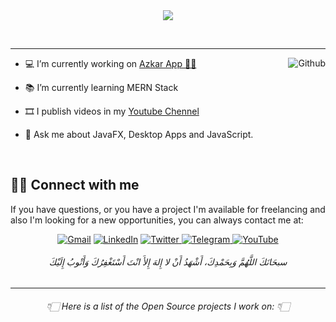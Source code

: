 <div align="center"><img src="https://readme-typing-svg.herokuapp.com?size=30&center=true&vCenter=true&width=500&lines=Hello+%F0%9F%91%8B+;I'm+Abd+El-Rahman+Bayoumi;Open+source+enthusiast;Feel+free+to+look+around+%F0%9F%91%80;Reach+out+if+you+need+help!+%F0%9F%92%AC"></div>

<br> 
 
<p align="center"> <a href="https://github.com/AbdelrahmanBayoumi/" align="center" ><img align="center"  alt="" src="https://visitor-badge.laobi.icu/badge?page_id=AbdelrahmanBayoumi.AbdelrahmanBayoumi"></a></p>


 
---
<!-- Statistics -->
<a href="https://www.abdelrahmanbayoumi.ml/"><img align="right" alt="Github" src="https://github-readme-stats.vercel.app/api?username=AbdelrahmanBayoumi&theme=algolia&show_icons=true&count_private=true&bg_color=1e2b3c&border_color=B2E0FF&icon_color=95ccff&border_radius=20&include_all_commits=true" /></a>


- 💻 I’m currently working on [Azkar App 🤲🏻](https://www.abdelrahmanbayoumi.ml/Azkar-App/)

- 📚 I’m currently learning MERN Stack

- 🎞️ I publish videos in my [Youtube Chennel](https://www.youtube.com/channel/UCuj-PqkIKq8of9bDM5B2JpA)

- 💬 Ask me about JavaFX, Desktop Apps and JavaScript.

<br> 

## 🙋‍♂️ Connect with me
If you have questions, or you have a project I'm available for freelancing and also I'm looking for a new opportunities,
you can always contact me at: <br>

<!-- Social Links -->
<div align="center">
<a href="mailto:abdelrahmanbayoumi1@gmail.com"><img alt="Gmail" src="https://img.shields.io/badge/Gmail-D14836?style=for-the-badge&logo=gmail&logoColor=white" /></a>
<a href="https://www.linkedin.com/in/abdelrahman-bayoumi/"><img alt="LinkedIn" src="https://img.shields.io/badge/linkedin-%230077B5.svg?style=for-the-badge&logo=linkedin&logoColor=white"/></a>
<a href="https://twitter.com/Abdelrahman_B1"><img alt="Twitter" src="https://img.shields.io/badge/Abdelrahman_B1-%231DA1F2.svg?style=for-the-badge&logo=Twitter&logoColor=white"/>
</a>
<a href="https://t.me/AbdelrahmanBayoumi"><img alt="Telegram" src="https://img.shields.io/badge/Telegram-2CA5E0?style=for-the-badge&logo=telegram&logoColor=white" />
</a>
 <a href="https://t.me/AbdelrahmanBayoumi"><img alt="YouTube" src="https://img.shields.io/badge/Youtube Chennel-%23FF0000.svg?style=for-the-badge&logo=YouTube&logoColor=white"/></a>
</div>


<h6 align="center">سبحَانَكَ اللَّهُمَّ وَبِحَمْدِكَ، أَشْهَدُ أَنْ لا إِلهَ إِلأَ انْتَ أَسْتَغْفِرُكَ وَأَتْوبُ إِلَيْكَ</h6>

---

<h6 align="center">👇🏻 Here is a list of the Open Source projects I work on: 👇🏻</h6>
